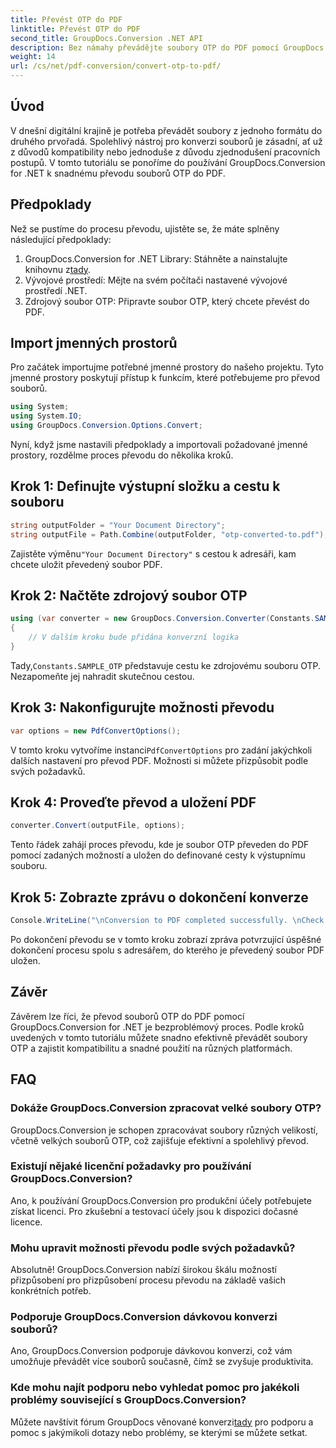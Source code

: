 ```yaml
---
title: Převést OTP do PDF
linktitle: Převést OTP do PDF
second_title: GroupDocs.Conversion .NET API
description: Bez námahy převádějte soubory OTP do PDF pomocí GroupDocs.Conversion for .NET. Zjednodušte svůj pracovní postup pomocí tohoto intuitivního nástroje pro převod souborů.
weight: 14
url: /cs/net/pdf-conversion/convert-otp-to-pdf/
---
```

## Úvod
V dnešní digitální krajině je potřeba převádět soubory z jednoho formátu do druhého prvořadá. Spolehlivý nástroj pro konverzi souborů je zásadní, ať už z důvodů kompatibility nebo jednoduše z důvodu zjednodušení pracovních postupů. V tomto tutoriálu se ponoříme do používání GroupDocs.Conversion for .NET k snadnému převodu souborů OTP do PDF.
## Předpoklady
Než se pustíme do procesu převodu, ujistěte se, že máte splněny následující předpoklady:
1.  GroupDocs.Conversion for .NET Library: Stáhněte a nainstalujte knihovnu z[tady](https://releases.groupdocs.com/conversion/net/).
2. Vývojové prostředí: Mějte na svém počítači nastavené vývojové prostředí .NET.
3. Zdrojový soubor OTP: Připravte soubor OTP, který chcete převést do PDF.

## Import jmenných prostorů
Pro začátek importujme potřebné jmenné prostory do našeho projektu. Tyto jmenné prostory poskytují přístup k funkcím, které potřebujeme pro převod souborů.

```csharp
using System;
using System.IO;
using GroupDocs.Conversion.Options.Convert;
```

Nyní, když jsme nastavili předpoklady a importovali požadované jmenné prostory, rozdělme proces převodu do několika kroků.
## Krok 1: Definujte výstupní složku a cestu k souboru
```csharp
string outputFolder = "Your Document Directory";
string outputFile = Path.Combine(outputFolder, "otp-converted-to.pdf");
```
 Zajistěte výměnu`"Your Document Directory"` s cestou k adresáři, kam chcete uložit převedený soubor PDF.
## Krok 2: Načtěte zdrojový soubor OTP
```csharp
using (var converter = new GroupDocs.Conversion.Converter(Constants.SAMPLE_OTP))
{
    // V dalším kroku bude přidána konverzní logika
}
```
 Tady,`Constants.SAMPLE_OTP` představuje cestu ke zdrojovému souboru OTP. Nezapomeňte jej nahradit skutečnou cestou.
## Krok 3: Nakonfigurujte možnosti převodu
```csharp
var options = new PdfConvertOptions();
```
 V tomto kroku vytvoříme instanci`PdfConvertOptions` pro zadání jakýchkoli dalších nastavení pro převod PDF. Možnosti si můžete přizpůsobit podle svých požadavků.
## Krok 4: Proveďte převod a uložení PDF
```csharp
converter.Convert(outputFile, options);
```
Tento řádek zahájí proces převodu, kde je soubor OTP převeden do PDF pomocí zadaných možností a uložen do definované cesty k výstupnímu souboru.
## Krok 5: Zobrazte zprávu o dokončení konverze
```csharp
Console.WriteLine("\nConversion to PDF completed successfully. \nCheck output in {0}", outputFolder);
```
Po dokončení převodu se v tomto kroku zobrazí zpráva potvrzující úspěšné dokončení procesu spolu s adresářem, do kterého je převedený soubor PDF uložen.

## Závěr
Závěrem lze říci, že převod souborů OTP do PDF pomocí GroupDocs.Conversion for .NET je bezproblémový proces. Podle kroků uvedených v tomto tutoriálu můžete snadno efektivně převádět soubory OTP a zajistit kompatibilitu a snadné použití na různých platformách.
## FAQ
### Dokáže GroupDocs.Conversion zpracovat velké soubory OTP?
GroupDocs.Conversion je schopen zpracovávat soubory různých velikostí, včetně velkých souborů OTP, což zajišťuje efektivní a spolehlivý převod.
### Existují nějaké licenční požadavky pro používání GroupDocs.Conversion?
Ano, k používání GroupDocs.Conversion pro produkční účely potřebujete získat licenci. Pro zkušební a testovací účely jsou k dispozici dočasné licence.
### Mohu upravit možnosti převodu podle svých požadavků?
Absolutně! GroupDocs.Conversion nabízí širokou škálu možností přizpůsobení pro přizpůsobení procesu převodu na základě vašich konkrétních potřeb.
### Podporuje GroupDocs.Conversion dávkovou konverzi souborů?
Ano, GroupDocs.Conversion podporuje dávkovou konverzi, což vám umožňuje převádět více souborů současně, čímž se zvyšuje produktivita.
### Kde mohu najít podporu nebo vyhledat pomoc pro jakékoli problémy související s GroupDocs.Conversion?
 Můžete navštívit fórum GroupDocs věnované konverzi[tady](https://forum.groupdocs.com/c/conversion/11) pro podporu a pomoc s jakýmikoli dotazy nebo problémy, se kterými se můžete setkat.